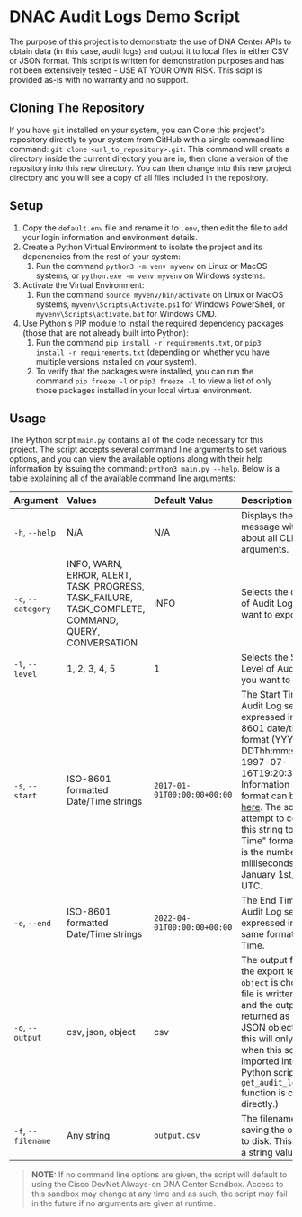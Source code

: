 # DNAC Audit Logs Demo Script

The purpose of this project is to demonstrate the use of DNA Center APIs to obtain data (in this case, audit logs) and output it to local files in either CSV or JSON format.  This script is written for demonstration purposes and has not been extensively tested - USE AT YOUR OWN RISK.  This scipt is provided as-is with no warranty and no support.

## Cloning The Repository

If you have `git` installed on your system, you can Clone this project's repository directly to your system from GitHub with a single command line command: `git clone <url_to_repository>.git`.  This command will create a directory inside the current directory you are in, then clone a version of the repository into this new directory.  You can then change into this new project directory and you will see a copy of all files included in the repository.

## Setup

1. Copy the `default.env` file and rename it to `.env`, then edit the file to add your login information and environment details.
2. Create a Python Virtual Environment to isolate the project and its depenencies from the rest of your system:
    1. Run the command `python3 -m venv myvenv` on Linux or MacOS systems, or `python.exe -m venv myvenv` on Windows systems.
3. Activate the Virtual Environment:
    1. Run the command `source myvenv/bin/activate` on Linux or MacOS systems, `myvenv\Scripts\Activate.ps1` for Windows PowerShell, or `myvenv\Scripts\activate.bat` for Windows CMD.
4. Use Python's PIP module to install the required dependency packages (those that are not already built into Python):
    1. Run the command `pip install -r requirements.txt`, or `pip3 install -r requirements.txt` (depending on whether you have multiple versions installed on your system).
    2. To verify that the packages were installed, you can run the command `pip freeze -l` or `pip3 freeze -l` to view a list of only those packages installed in your local virtual environment.

## Usage

The Python script `main.py` contains all of the code necessary for this project.  The script accepts several command line arguments to set various options, and you can view the available options along with their help information by issuing the command: `python3 main.py --help`.  Below is a table explaining all of the available command line arguments:


| **Argument** | **Values** | **Default Value** | **Description** |
| :--- | :--- | :--- | :--- |
| `-h`, `--help` | N/A | N/A | Displays the help message with details about all CLI arguments. |
| `-c`, `--category` | INFO, WARN, ERROR, ALERT, TASK_PROGRESS, TASK_FAILURE, TASK_COMPLETE, COMMAND, QUERY, CONVERSATION | INFO | Selects the category of Audit Logs you want to export. |
| `-l`, `--level` | 1, 2, 3, 4, 5 | 1 | Selects the Severity Level of Audit Logs you want to export. |
| `-s`, `--start` | ISO-8601 formatted Date/Time strings | `2017-01-01T00:00:00+00:00` | The Start Time for the Audit Log search, expressed in an ISO-8601 date/time format (YYYY-MM-DDThh:mm:ssTZD, Ex: 1997-07-16T19:20:30+01:00).  Information on this format can be found [here](https://www.w3.org/TR/NOTE-datetime).  The script will attempt to convert this string to "Epoch Time" format, which is the number of milliseconds from January 1st, 1970, in UTC. |
| `-e`, `--end` | ISO-8601 formatted Date/Time strings | `2022-04-01T00:00:00+00:00` | The End Time for the Audit Log search, expressed in the same format as Start Time. |
| `-o`, `--output` | csv, json, object | csv | The output format of the export text file.  If `object` is chosen, no file is written to disk and the output is returned as a Python JSON object (NOTE, this will only work when this script is imported into another Python script, and the `get_audit_logs` function is called directly.) |
| `-f`, `--filename` | Any string | `output.csv` | The filename used for saving the output file to disk.  This MUST be a string value. |

 > **NOTE:** If no command line options are given, the script will default to using the Cisco DevNet Always-on DNA Center Sandbox.  Access to this sandbox may change at any time and as such, the script may fail in the future if no arguments are given at runtime.